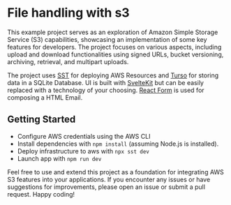 # File handling with s3

This example project serves as an exploration of Amazon Simple Storage Service (S3) capabilities, showcasing an implementation of some key features for developers. The project focuses on various aspects, including upload and download functionalities using signed URLs, bucket versioning, archiving, retrieval, and multipart uploads.

The project uses [SST](https://sst.dev) for deploying AWS Resources and [Turso](https://turso.tech) for storing data in a SQLite Database.
UI is built with [SvelteKit](https://kit.svelte.dev/) but can be easily replaced with a technology of your choosing. [React Form](https://react.email/) is used for
composing a HTML Email.

## Getting Started

- Configure AWS credentials using the AWS CLI
- Install dependencies with `npm install` (assuming Node.js is installed).
- Deploy infrastructure to aws with `npx sst dev`
- Launch app with `npm run dev`

Feel free to use and extend this project as a foundation for integrating AWS S3 features into your applications. If you encounter any issues or have suggestions for improvements, please open an issue or submit a pull request. Happy coding!
